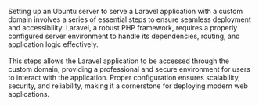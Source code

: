 Setting up an Ubuntu server to serve a Laravel application with a custom domain involves a series of essential steps to ensure seamless deployment and accessibility. Laravel, a robust PHP framework, requires a properly configured server environment to handle its dependencies, routing, and application logic effectively.
<br>
<br>
This steps allows the Laravel application to be accessed through the custom domain, providing a professional and secure environment for users to interact with the application. Proper configuration ensures scalability, security, and reliability, making it a cornerstone for deploying modern web applications.
